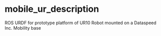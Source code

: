 # mobile_ur_description
ROS URDF for prototype platform of UR10 Robot mounted on a Dataspeed Inc. Mobility base

